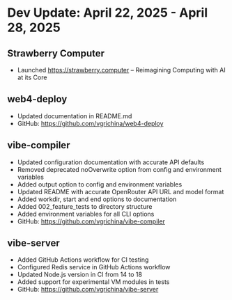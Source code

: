 # Dev Update: April 22, 2025 - April 28, 2025

## Strawberry Computer
- Launched https://strawberry.computer – Reimagining Computing with AI at its Core

## web4-deploy
- Updated documentation in README.md
- GitHub: https://github.com/vgrichina/web4-deploy

## vibe-compiler
- Updated configuration documentation with accurate API defaults
- Removed deprecated noOverwrite option from config and environment variables
- Added output option to config and environment variables
- Updated README with accurate OpenRouter API URL and model format
- Added workdir, start and end options to documentation
- Added 002_feature_tests to directory structure
- Added environment variables for all CLI options
- GitHub: https://github.com/vgrichina/vibe-compiler

## vibe-server
- Added GitHub Actions workflow for CI testing
- Configured Redis service in GitHub Actions workflow
- Updated Node.js version in CI from 14 to 18
- Added support for experimental VM modules in tests
- GitHub: https://github.com/vgrichina/vibe-server